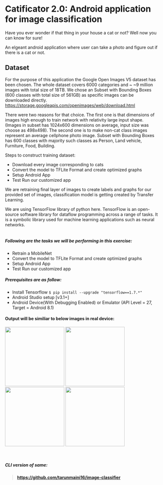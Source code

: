 # Catificator 2.0: Android application for image classification

Have you ever wonder if that thing in your house a cat or not? Well now you can know for sure!

An elgeant android application where user can take a photo and figure out if there is a cat or not.

## Dataset 

For the purpose of this application the Google Open Images V5 dataset has been chosen. The whole dataset covers 6000 categories and ~ ~9 million images with total size of 18TB. We chose an Subset with Bounding Boxes (600 classes with total size of 561GB) as specific images can be downloaded directly. https://storage.googleapis.com/openimages/web/download.html

There were two reasons for that choice. The first one is that dimensions of images high enough to train network with relativity large input shape. (Images in subset has 1024x600 dimensions on average, input size was choose as 498x498). The second one is to make non-cat class images represent an average cellphone photo image. Subset with Bounding Boxes has 600 classes with majority such classes as Person, Land vehicle, Furniture, Food, Building.

Steps to construct training dataset:
* Download every image corresponding to cats
* Convert the model to TFLite Format and create optimized graphs
* Setup Android App
* Test Run our customized app 


We are retraining final layer of images to create labels and graphs for our provided set of images, classification model is getting created by Transfer Learning.  

We are using TensorFlow library of python here. TensorFlow is an open-source software library for dataflow programming across a range of tasks. It is a symbolic library used for machine learning applications such as neural networks.  
<br>
##### Following are the tasks we will be performing in this exercise:
* Retrain a MobileNet
* Convert the model to TFLite Format and create optimized graphs
* Setup Android App
* Test Run our customized app 
  
##### Prerequisites are as follow:  
* Install Tensorflow `$ pip install --upgrade "tensorflow==1.7.*"`  
* Android Studio setup [v3.1+]
* Android Device(With Debugging Enabled) or Emulator (API Level = 27, Target = Android 8.1)

#### Output will be similiar to below images in real device:
<p float="center">
  <img src="https://drive.google.com/uc?id=1yDcRRrjgrig1R2Bpo2u-6neLrQ9bLkKh" width="195" />
  <img src="https://drive.google.com/uc?id=1oc7hk3796frk6eCw-udGNy8GatUczbvt" width="195" /> 
  <img src="https://drive.google.com/uc?id=15ix8M0mGlIzKLj2fe6h-JSUj1yfNpGns" width="195" />
  <img src="https://drive.google.com/uc?id=1tkabGhP12KaWRoRsJATDI1-lwqQVn3IX" width="195" />
</p><br>

##### _CLI version of same_:
> **https://github.com/tarunmaini16/image-classifier**
